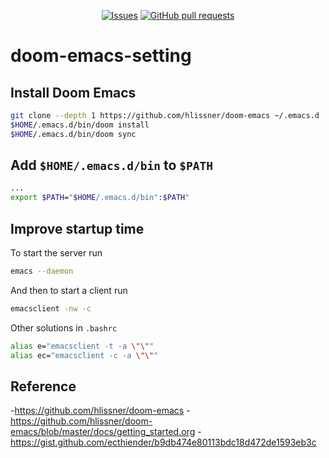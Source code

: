 <p align="center">
  <a href="https://github.com/mingyuchoo/doom-emacs-setting/issues"><img alt="Issues" src="https://img.shields.io/github/issues/mingyuchoo/doom-emacs-setting?color=appveyor" /></a>
  <a href="https://github.com/mingyuchoo/doom-emacs-setting/pulls"><img alt="GitHub pull requests" src="https://img.shields.io/github/issues-pr/mingyuchoo/doom-emacs-setting?color=appveyor" /></a>
</p>

# doom-emacs-setting

## Install Doom Emacs

```bash
git clone --depth 1 https://github.com/hlissner/doom-emacs ~/.emacs.d
$HOME/.emacs.d/bin/doom install
$HOME/.emacs.d/bin/doom sync
```

## Add `$HOME/.emacs.d/bin` to `$PATH`

```bash
...
export $PATH="$HOME/.emacs.d/bin":$PATH"
```

## Improve startup time

To start the server run

```bash
emacs --daemon
```

And then to start a client run

```bash
emacsclient -nw -c
```

Other solutions in `.bashrc`

```bash
alias e="emacsclient -t -a \"\""
alias ec="emacsclient -c -a \"\""
```

## Reference

-<https://github.com/hlissner/doom-emacs>
-<https://github.com/hlissner/doom-emacs/blob/master/docs/getting_started.org>
-<https://gist.github.com/ecthiender/b9db474e80113bdc18d472de1593eb3c>
